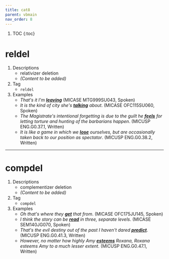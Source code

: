 ```yaml
---
title: cat8
parent: vbmain
nav_order: 8
---
```

1. TOC
{:toc}

# reldel

1. Descriptions
    - relativizer deletion
    - *(Content to be added)*
2. Tag
    - `reldel`
3. Examples
    - *That's it I'm <ins>**leaving**</ins>* (MICASE MTG999SU043, Spoken)
    - *It is the kind of city she's <ins>**talking**</ins> about*. (MICASE OFC115SU060, Spoken)
    - *The Magistrate's intentional forgetting is due to the guilt he <ins>**feels**</ins> for letting torture and hunting of the barbarians happen*. (MICUSP ENG.G0.37.1, Written)
    - *It is like a game in which we <ins>**lose**</ins> ourselves, but are occasionally taken back to our position as spectator*. (MICUSP ENG.G0.38.2, Written)

---

# compdel

1. Descriptions
    - complementizer deletion
    - *(Content to be added)*
2. Tag
    - `compdel`
3. Examples
    - *Oh that's where they <ins>**get**</ins> that from*. (MICASE OFC175JU145, Spoken)
    - *I think the story can be <ins>**read**</ins> in three, separate levels*. (MICASE SEM140JG070, Spoken)
    - *That's the evil destiny out of the past I haven't dared <ins>**predict**</ins>*. (MICUSP ENG.G0.41.3, Written)
    - *However, no matter how highly Amy <ins>**esteems**</ins> Roxana, Roxana esteems Amy to a much lesser extent*. (MICUSP ENG.G0.47.1, Written)

